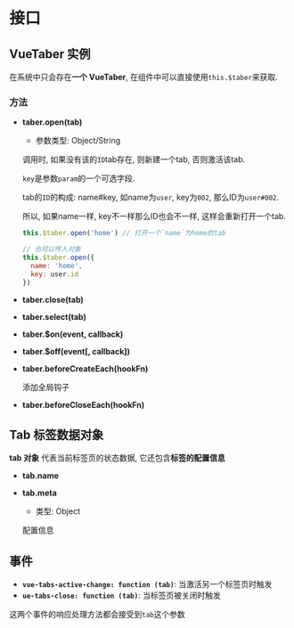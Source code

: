 # 接口

## VueTaber 实例

在系统中只会存在**一个 VueTaber**, 在组件中可以直接使用`this.$taber`来获取.

### 方法

- **taber.open(tab)**

  - 参数类型: Object/String

  调用时, 如果没有该的`ID`tab存在, 则新建一个tab, 否则激活该tab.

  `key`是参数`param`的一个可选字段.
  
  tab的`ID`的构成: name#key, 如name为`user`, key为`002`, 那么ID为`user#002`.

  所以, 如果name一样, key不一样那么ID也会不一样, 这样会重新打开一个tab.

  ``` js
  this.$taber.open('home') // 打开一个`name`为home的tab

  // 也可以传入对象
  this.$taber.open({
    name: 'home',
    key: user.id
  })
  ```


- **taber.close(tab)**

- **taber.select(tab)**

- **taber.$on(event, callback)**

- **taber.$off(event[, callback])**

- **taber.beforeCreateEach(hookFn)**

  添加全局钩子


- **taber.beforeCloseEach(hookFn)**


## Tab 标签数据对象

**tab 对象** 代表当前标签页的状态数据, 它还包含**标签的配置信息** 

- **tab.name**
- **tab.meta**

  - 类型: Object  

  配置信息


## 事件

- **`vue-tabs-active-change: function (tab)`**: 当激活另一个标签页时触发
- **`ue-tabs-close: function (tab)`**: 当标签页被关闭时触发


这两个事件的响应处理方法都会接受到`tab`这个参数

